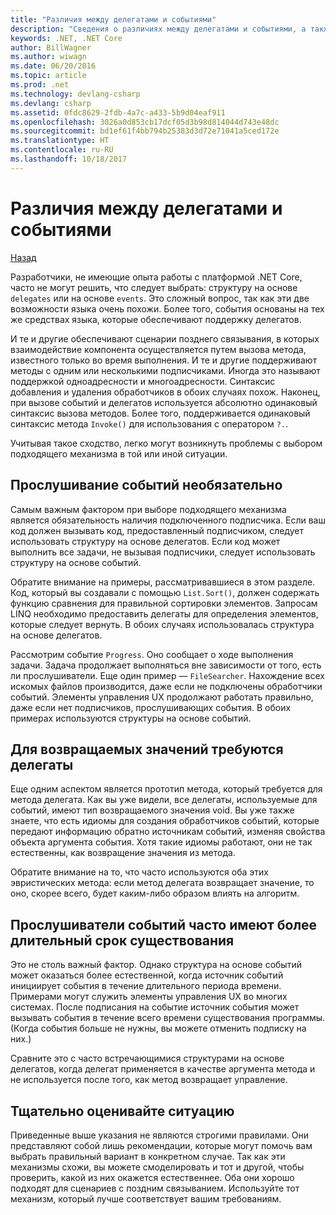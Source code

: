 ```yaml
---
title: "Различия между делегатами и событиями"
description: "Сведения о различиях между делегатами и событиями, а также о том, когда следует использовать каждый из этих компонентов в .NET Core."
keywords: .NET, .NET Core
author: BillWagner
ms.author: wiwagn
ms.date: 06/20/2016
ms.topic: article
ms.prod: .net
ms.technology: devlang-csharp
ms.devlang: csharp
ms.assetid: 0fdc8629-2fdb-4a7c-a433-5b9d04eaf911
ms.openlocfilehash: 3026a0d853cb17dcf05d3b98d814044d743e48dc
ms.sourcegitcommit: bd1ef61f4bb794b25383d3d72e71041a5ced172e
ms.translationtype: HT
ms.contentlocale: ru-RU
ms.lasthandoff: 10/18/2017
---
```

# <a name="distinguishing-delegates-and-events"></a>Различия между делегатами и событиями

[Назад](modern-events.md)

Разработчики, не имеющие опыта работы с платформой .NET Core, часто не могут решить, что следует выбрать: структуру на основе `delegates` или на основе `events`. Это сложный вопрос, так как эти две возможности языка очень похожи. Более того, события основаны на тех же средствах языка, которые обеспечивают поддержку делегатов. 

И те и другие обеспечивают сценарии позднего связывания, в которых взаимодействие компонента осуществляется путем вызова метода, известного только во время выполнения. И те и другие поддерживают методы с одним или несколькими подписчиками. Иногда это называют поддержкой одноадресности и многоадресности. Синтаксис добавления и удаления обработчиков в обоих случаях похож. Наконец, при вызове событий и делегатов используется абсолютно одинаковый синтаксис вызова методов. Более того, поддерживается одинаковый синтаксис метода `Invoke()` для использования с оператором `?.`.

Учитывая такое сходство, легко могут возникнуть проблемы с выбором подходящего механизма в той или иной ситуации.

## <a name="listening-to-events-is-optional"></a>Прослушивание событий необязательно

Самым важным фактором при выборе подходящего механизма является обязательность наличия подключенного подписчика. Если ваш код должен вызывать код, предоставленный подписчиком, следует использовать структуру на основе делегатов. Если код может выполнить все задачи, не вызывая подписчики, следует использовать структуру на основе событий. 

Обратите внимание на примеры, рассматривавшиеся в этом разделе. Код, который вы создавали с помощью `List.Sort()`, должен содержать функцию сравнения для правильной сортировки элементов. Запросам LINQ необходимо предоставить делегаты для определения элементов, которые следует вернуть. В обоих случаях использовалась структура на основе делегатов.

Рассмотрим событие `Progress`. Оно сообщает о ходе выполнения задачи.
Задача продолжает выполняться вне зависимости от того, есть ли прослушиватели.
Еще один пример — `FileSearcher`. Нахождение всех искомых файлов производится, даже если не подключены обработчики событий.
Элементы управления UX продолжают работать правильно, даже если нет подписчиков, прослушивающих события. В обоих примерах используются структуры на основе событий.

## <a name="return-values-require-delegates"></a>Для возвращаемых значений требуются делегаты

Еще одним аспектом является прототип метода, который требуется для метода делегата. Как вы уже видели, все делегаты, используемые для событий, имеют тип возвращаемого значения void. Вы уже также знаете, что есть идиомы для создания обработчиков событий, которые передают информацию обратно источникам событий, изменяя свойства объекта аргумента события. Хотя такие идиомы работают, они не так естественны, как возвращение значения из метода.

Обратите внимание на то, что часто используются оба этих эвристических метода: если метод делегата возвращает значение, то оно, скорее всего, будет каким-либо образом влиять на алгоритм.

## <a name="event-listeners-often-have-longer-lifetimes"></a>Прослушиватели событий часто имеют более длительный срок существования 

Это не столь важный фактор. Однако структура на основе событий может оказаться более естественной, когда источник событий инициирует события в течение длительного периода времени. Примерами могут служить элементы управления UX во многих системах. После подписания на событие источник события может вызывать события в течение всего времени существования программы.
(Когда события больше не нужны, вы можете отменить подписку на них.)

Сравните это с часто встречающимися структурами на основе делегатов, когда делегат применяется в качестве аргумента метода и не используется после того, как метод возвращает управление.

## <a name="evaluate-carefully"></a>Тщательно оценивайте ситуацию

Приведенные выше указания не являются строгими правилами. Они представляют собой лишь рекомендации, которые могут помочь вам выбрать правильный вариант в конкретном случае. Так как эти механизмы схожи, вы можете смоделировать и тот и другой, чтобы проверить, какой из них окажется естественнее. Оба они хорошо подходят для сценариев с поздним связыванием. Используйте тот механизм, который лучше соответствует вашим требованиям.
